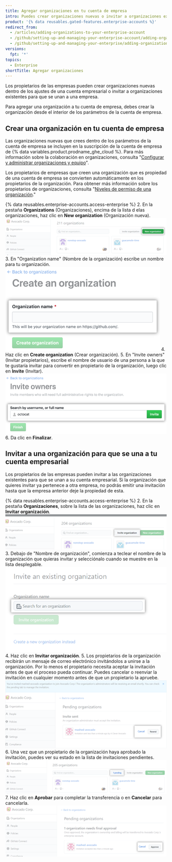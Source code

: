 ```yaml
---
title: Agregar organizaciones en tu cuenta de empresa
intro: Puedes crear organizaciones nuevas o invitar a organizaciones existentes para que se administren con tu cuenta empresarial.
product: '{% data reusables.gated-features.enterprise-accounts %}'
redirect_from:
  - /articles/adding-organizations-to-your-enterprise-account
  - /github/setting-up-and-managing-your-enterprise-account/adding-organizations-to-your-enterprise-account
  - /github/setting-up-and-managing-your-enterprise/adding-organizations-to-your-enterprise-account
versions:
  fpt: '*'
topics:
  - Enterprise
shortTitle: Agregar organizaciones
---
```


Los propietarios de las empresas pueden crear organizaciones nuevas dentro de los ajustes de una cuenta empresarial o invitar a organizaciones existentes para que se unan a una empresa.

Para agregar una organización a tu cuenta de empresa, debes crear la organización desde el interior de los parámetros de la cuenta de empresa.

## Crear una organización en tu cuenta de empresa

Las organizaciones nuevas que crees dentro de los parámetros de la cuenta de empresa se incluyen en la suscripción de la cuenta de empresa de {% data variables.product.prodname_ghe_cloud %}. Para más información sobre la colaboración en organizaciones, consulta "[Configurar y administrar organizaciones y equipo](/categories/setting-up-and-managing-organizations-and-teams)".

Los propietarios de empresas que creen una organización que es propiedad de una cuenta de empresa se convierten automáticamente en los propietarios de la organización. Para obtener más información sobre los propietarios de organizaciones, consulta "[Niveles de permiso de una organización](/articles/permission-levels-for-an-organization)."

{% data reusables.enterprise-accounts.access-enterprise %}
2. En la pestaña **Organizations** (Organizaciones), encima de la lista d elas organizaciones, haz clic en **New organization** (Organización nueva). ![Botón de la nueva organización](/assets/images/help/business-accounts/enterprise-account-add-org.png)
3. En "Organization name" (Nombre de la organización) escribe un nombre para tu organización. ![Campo para escribir el nombre de una organización nueva](/assets/images/help/business-accounts/new-organization-name-field.png)
4. Haz clic en **Create organization** (Crear organización).
5. En "Invite owners" (Invitar propietarios), escribe el nombre de usuario de una persona a la que te gustaría invitar para convertir en propietario de la organización, luego clic en **Invite** (Invitar). ![Campo de búsqueda del propietario de la organización y botón Invite (Invitar)](/assets/images/help/business-accounts/invite-org-owner.png)
6. Da clic en **Finalizar**.

## Invitar a una organización para que se una a tu cuenta empresarial

Los propietarios de las empresas pueden invitar a las organizaciones existentes para que se unan a su cuenta empresarial. Si la organización que quieres invitar ya pertenece a otra empresa, no podrás emitir una invitación hasta que la empresa anterior deje la propiedad de esta.

{% data reusables.enterprise-accounts.access-enterprise %}
2. En la pestaña **Organizaciones**, sobre la lista de las organizaciones, haz clic en **Invitar organización**. ![Invitar a una organización](/assets/images/help/business-accounts/enterprise-account-invite-organization.png)
3. Debajo de "Nombre de organización", comienza a teclear el nombre de la organización que quieras invitar y selecciónalo cuando se muestre en la lista desplegable. ![Buscar una organización](/assets/images/help/business-accounts/enterprise-account-search-for-organization.png)
4. Haz clic en **Invitar organización**.
5. Los propietarios de la organización recibirán un mensaje de correo electrónico invitándolos a unirse a la organización. Por lo menos el propietario necesita aceptar la invitación antes de que el proceso pueda continuar. Puedes cancelar o reenviar la invitación en cualquier momento antes de que un propietario la apruebe. ![Cancelar o reenviar](/assets/images/help/business-accounts/enterprise-account-invitation-sent.png)
6. Una vez que un propietario de la organización haya aprobado la invitación, puedes ver su estado en la lista de invitaciones pendientes. ![Invitación pendiente](/assets/images/help/business-accounts/enterprise-account-pending.png)
7. Haz clic en **Aprobar** para completar la transferencia o en **Cancelar** para cancelarla. ![Aprobar invitación](/assets/images/help/business-accounts/enterprise-account-transfer-approve.png)
